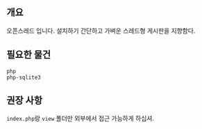 ## 개요
오픈스레드 입니다. 설치하기 간단하고 가벼운 스레드형 게시판을 지향함다.

## 필요한 물건
```
php
php-sqlite3
```

## 권장 사항
`index.php`랑 `view` 폴더만 외부에서 접근 가능하게 하십셔.